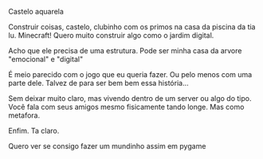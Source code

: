 Castelo aquarela

Construir coisas, castelo, clubinho com os primos na casa da piscina da tia lu. Minecraft!
Quero muito construir algo como o jardim digital.

Acho que ele precisa de uma estrutura. Pode ser minha casa da arvore "emocional" e "digital"

É meio parecido com o jogo que eu queria fazer. Ou pelo menos com uma parte dele. Talvez de para ser bem bem essa história...

Sem deixar muito claro, mas vivendo dentro de um server ou algo do tipo. Você fala com seus amigos mesmo fisicamente tando longe. Mas como metafora.

Enfim. Ta claro.

Quero ver se consigo fazer um mundinho assim em pygame